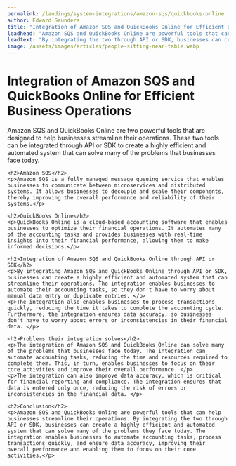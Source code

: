 ```yaml
---
permalink: /landings/system-integrations/amazon-sqs/quickbooks-online
author: Edward Saunders
title: "Integration of Amazon SQS and QuickBooks Online for Efficient Business Operations"
leadhead: "Amazon SQS and QuickBooks Online are powerful tools that can help businesses streamline their operations"
leadtext: "By integrating the two through API or SDK, businesses can create a highly efficient and automated system that can solve many of the problems they face today. The integration enables businesses to automate accounting tasks, process transactions quickly, and ensure data accuracy, improving their overall performance and enabling them to focus on their core activities."
image: /assets/images/articles/people-sitting-near-table.webp
---
```

<div class="arttext">	<h1>Integration of Amazon SQS and QuickBooks Online for Efficient Business Operations</h1>
	<p>Amazon SQS and QuickBooks Online are two powerful tools that are designed to help businesses streamline their operations. These two tools can be integrated through API or SDK to create a highly efficient and automated system that can solve many of the problems that businesses face today.</p>

	<h2>Amazon SQS</h2>
	<p>Amazon SQS is a fully managed message queuing service that enables businesses to communicate between microservices and distributed systems. It allows businesses to decouple and scale their components, thereby improving the overall performance and reliability of their systems.</p>

	<h2>QuickBooks Online</h2>
	<p>QuickBooks Online is a cloud-based accounting software that enables businesses to optimize their financial operations. It automates many of the accounting tasks and provides businesses with real-time insights into their financial performance, allowing them to make informed decisions.</p>

	<h2>Integration of Amazon SQS and QuickBooks Online through API or SDK</h2>
	<p>By integrating Amazon SQS and QuickBooks Online through API or SDK, businesses can create a highly efficient and automated system that can streamline their operations. The integration enables businesses to automate their accounting tasks, so they don't have to worry about manual data entry or duplicate entries. </p>
	<p>The integration also enables businesses to process transactions quickly, reducing the time it takes to complete the accounting cycle. Furthermore, the integration ensures data accuracy, so businesses don't have to worry about errors or inconsistencies in their financial data. </p>

	<h2>Problems their integration solves</h2>
	<p>The integration of Amazon SQS and QuickBooks Online can solve many of the problems that businesses face today. The integration can automate accounting tasks, reducing the time and resources required to complete them. This, in turn, enables businesses to focus on their core activities and improve their overall performance. </p>
	<p>The integration can also improve data accuracy, which is critical for financial reporting and compliance. The integration ensures that data is entered only once, reducing the risk of errors or inconsistencies in the financial data. </p>

	<h2>Conclusion</h2>
	<p>Amazon SQS and QuickBooks Online are powerful tools that can help businesses streamline their operations. By integrating the two through API or SDK, businesses can create a highly efficient and automated system that can solve many of the problems they face today. The integration enables businesses to automate accounting tasks, process transactions quickly, and ensure data accuracy, improving their overall performance and enabling them to focus on their core activities.</p>
</div>
